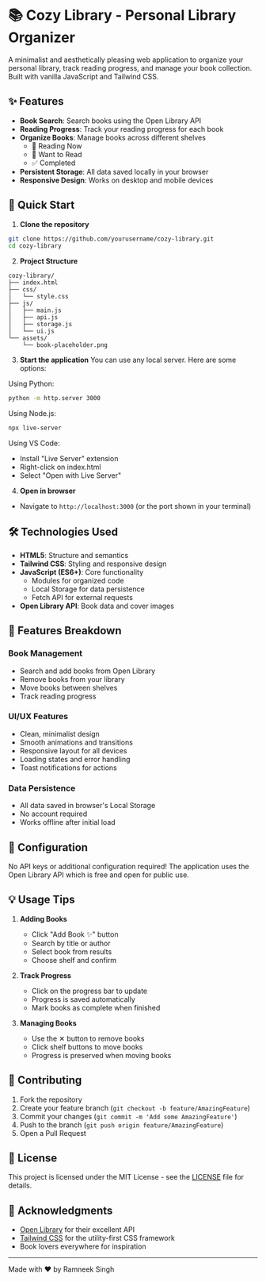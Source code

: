 # 📚 Cozy Library - Personal Library Organizer

A minimalist and aesthetically pleasing web application to organize your personal library, track reading progress, and manage your book collection. Built with vanilla JavaScript and Tailwind CSS.

## ✨ Features

- **Book Search**: Search books using the Open Library API
- **Reading Progress**: Track your reading progress for each book
- **Organize Books**: Manage books across different shelves
  - 📖 Reading Now
  - 🌟 Want to Read
  - ✅ Completed
- **Persistent Storage**: All data saved locally in your browser
- **Responsive Design**: Works on desktop and mobile devices

## 🚀 Quick Start

1. **Clone the repository**
```bash
git clone https://github.com/yourusername/cozy-library.git
cd cozy-library
```

2. **Project Structure**
```
cozy-library/
├── index.html
├── css/
│   └── style.css
├── js/
│   ├── main.js
│   ├── api.js
│   ├── storage.js
│   └── ui.js
└── assets/
    └── book-placeholder.png
```

3. **Start the application**
You can use any local server. Here are some options:

Using Python:
```bash
python -m http.server 3000
```

Using Node.js:
```bash
npx live-server
```

Using VS Code:
- Install "Live Server" extension
- Right-click on index.html
- Select "Open with Live Server"

4. **Open in browser**
- Navigate to `http://localhost:3000` (or the port shown in your terminal)

## 🛠️ Technologies Used

- **HTML5**: Structure and semantics
- **Tailwind CSS**: Styling and responsive design
- **JavaScript (ES6+)**: Core functionality
  - Modules for organized code
  - Local Storage for data persistence
  - Fetch API for external requests
- **Open Library API**: Book data and cover images

## 📱 Features Breakdown

### Book Management
- Search and add books from Open Library
- Remove books from your library
- Move books between shelves
- Track reading progress

### UI/UX Features
- Clean, minimalist design
- Smooth animations and transitions
- Responsive layout for all devices
- Loading states and error handling
- Toast notifications for actions

### Data Persistence
- All data saved in browser's Local Storage
- No account required
- Works offline after initial load

## 🔧 Configuration

No API keys or additional configuration required! The application uses the Open Library API which is free and open for public use.

## 💡 Usage Tips

1. **Adding Books**
   - Click "Add Book ✨" button
   - Search by title or author
   - Select book from results
   - Choose shelf and confirm

2. **Track Progress**
   - Click on the progress bar to update
   - Progress is saved automatically
   - Mark books as complete when finished

3. **Managing Books**
   - Use the ✕ button to remove books
   - Click shelf buttons to move books
   - Progress is preserved when moving books

## 🤝 Contributing

1. Fork the repository
2. Create your feature branch (`git checkout -b feature/AmazingFeature`)
3. Commit your changes (`git commit -m 'Add some AmazingFeature'`)
4. Push to the branch (`git push origin feature/AmazingFeature`)
5. Open a Pull Request

## 📝 License

This project is licensed under the MIT License - see the [LICENSE](LICENSE) file for details.

## 🙏 Acknowledgments

- [Open Library](https://openlibrary.org/) for their excellent API
- [Tailwind CSS](https://tailwindcss.com/) for the utility-first CSS framework
- Book lovers everywhere for inspiration

---

Made with ❤️ by Ramneek Singh
